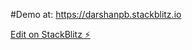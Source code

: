 #Demo at: https://darshanpb.stackblitz.io

[Edit on StackBlitz ⚡️](https://stackblitz.com/edit/codersrank-template-pomecb)

